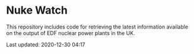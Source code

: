 # Nuke Watch

This repository includes code for retrieving the latest information available on the output of EDF nuclear power plants in the UK.

Last updated: 2020-12-30 04:17